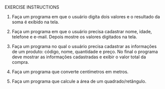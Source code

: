 EXERCISE INSTRUCTIONS

1) Faça um programa em que o usuário digita dois valores e o resultado da soma é exibido na tela. 

2) Faça um programa em que o usuário precisa cadastrar nome, idade, telefone e e-mail. Depois mostre os valores digitados na tela.

3) Faça um programa no qual o usuário precisa cadastrar as informações de um produto: código, nome, quantidade e preço. No final o programa deve mostrar as informações cadastradas e exibir o valor total da compra. 

4) Faça um programa que converte centímetros em metros. 

5) Faça um programa que calcule a área de um quadrado/retângulo.

